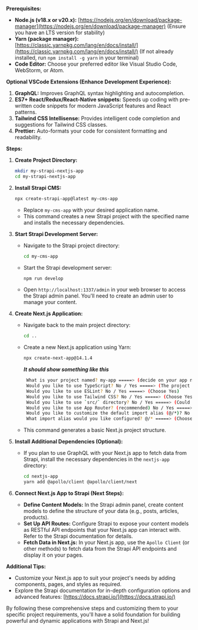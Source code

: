 **Prerequisites:**

- **Node.js (v18.x or v20.x):** [https://nodejs.org/en/download/package-manager](https://nodejs.org/en/download/package-manager) (Ensure you have an LTS version for stability)
- **Yarn (package manager):** [https://classic.yarnpkg.com/lang/en/docs/install/](https://classic.yarnpkg.com/lang/en/docs/install/) (If not already installed, run `npm install -g yarn` in your terminal)
- **Code Editor:** Choose your preferred editor like Visual Studio Code, WebStorm, or Atom.

**Optional VSCode Extensions (Enhance Development Experience):**

1. **GraphQL:** Improves GraphQL syntax highlighting and autocompletion.
2. **ES7+ React/Redux/React-Native snippets:** Speeds up coding with pre-written code snippets for modern JavaScript features and React patterns.
3. **Tailwind CSS Intellisense:** Provides intelligent code completion and suggestions for Tailwind CSS classes.
4. **Prettier:** Auto-formats your code for consistent formatting and readability.

**Steps:**

1. **Create Project Directory:**

   ```bash
   mkdir my-strapi-nextjs-app
   cd my-strapi-nextjs-app
   ```

2. **Install Strapi CMS:**

   ```bash
   npx create-strapi-app@latest my-cms-app
   ```

   - Replace `my-cms-app` with your desired application name.
   - This command creates a new Strapi project with the specified name and installs the necessary dependencies.

3. **Start Strapi Development Server:**

   - Navigate to the Strapi project directory:

     ```bash
     cd my-cms-app
     ```

   - Start the Strapi development server:

     ```bash
     npm run develop
     ```

   - Open `http://localhost:1337/admin` in your web browser to access the Strapi admin panel. You'll need to create an admin user to manage your content.

4. **Create Next.js Application:**

   - Navigate back to the main project directory:

     ```bash
     cd ..
     ```

   - Create a new Next.js application using Yarn:

     ```bash
     npx create-next-app@14.1.4
     ```
      ***It should show something like this***
     ```bash
      What is your project named? my-app =====> (decide on your app name)
      Would you like to use TypeScript? No / Yes =====> (The project is in JavaScript so choose No but if you know TypeScript you can choose Yes )
      Would you like to use ESLint? No / Yes =====> (Choose Yes)
      Would you like to use Tailwind CSS? No / Yes =====> (Choose Yes)
      Would you like to use `src/` directory? No / Yes =====> (Could be Yes or No, depends on your preference)
      Would you like to use App Router? (recommended) No / Yes =====> (Choose Yes)
      Would you like to customize the default import alias (@/*)? No / Yes =====> (Choose No)
      What import alias would you like configured? @/* =====> (Choose @)
     ```

   - This command generates a basic Next.js project structure.

5. **Install Additional Dependencies (Optional):**

   - If you plan to use GraphQL with your Next.js app to fetch data from Strapi, install the necessary dependencies in the `nextjs-app` directory:

     ```bash
     cd nextjs-app
     yarn add @apollo/client @apollo/client/next
     ```

6. **Connect Next.js App to Strapi (Next Steps):**

   - **Define Content Models:** In the Strapi admin panel, create content models to define the structure of your data (e.g., posts, articles, products).
   - **Set Up API Routes:** Configure Strapi to expose your content models as RESTful API endpoints that your Next.js app can interact with. Refer to the Strapi documentation for details.
   - **Fetch Data in Next.js:** In your Next.js app, use the `Apollo Client` (or other methods) to fetch data from the Strapi API endpoints and display it on your pages.

**Additional Tips:**

- Customize your Next.js app to suit your project's needs by adding components, pages, and styles as required.
- Explore the Strapi documentation for in-depth configuration options and advanced features: [https://docs.strapi.io/](https://docs.strapi.io/)

By following these comprehensive steps and customizing them to your specific project requirements, you'll have a solid foundation for building powerful and dynamic applications with Strapi and Next.js!
